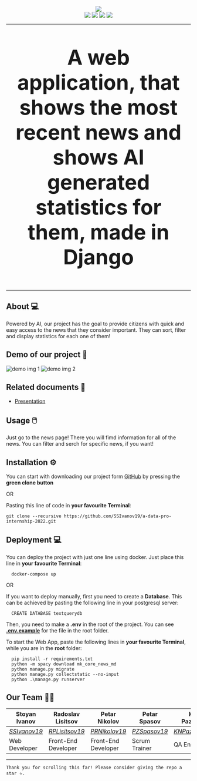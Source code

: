 <div align = "center">
  <img src="https://user-images.githubusercontent.com/63718744/177458019-811db0bb-e8cd-433b-92dc-072b363e23cc.png">
</div>

<div align = "center">
  <img src = "https://img.shields.io/github/languages/count/SSIvanov19/a-data-pro-internship-2022?style=for-the-badge">
  <img src = "https://img.shields.io/github/repo-size/SSIvanov19/a-data-pro-internship-2022?style=for-the-badge">
  <img src = "https://img.shields.io/github/last-commit/SSIvanov19/a-data-pro-internship-2022?style=for-the-badge">
  <img src = "https://img.shields.io/github/languages/top/SSIvanov19/a-data-pro-internship-2022?style=for-the-badge">
</div>

---

<p align = "center" style = "font-size:4em">
  <strong>
    A web application, that shows the most recent news and shows AI generated statistics for them, made in Django  
  </strong>
</p>

---
## About 💻 <a name = "about"></a>
Powered by AI, our project has the goal to provide citizens with quick and easy access to the news that they consider important. They can sort, filter and display statistics for each one of them!

## Demo of our project 🎥 <a name = "demo"></a>
<img src = "" alt = "demo img 1">
<img src = "" alt = "demo img 2">

## Related documents 📄 <a name = "docs"></a>
   + [Presentation]()

## Usage 🖱️ <a name = "usage"></a>
Just go to the news page! There you will fimd information for all of the news. You can filter and serch for specific news, if you want!
  
## Installation ⚙ <a name = "installation"></a>

You can start with downloading our project form [GitHub](https://github.com/SSIvanov19/a-data-pro-internship-2022/archive/refs/heads/master.zip) by pressing the **green clone button**

OR

Pasting this line of code in **your favourite Terminal**:

```
git clone --recursive https://github.com/SSIvanov19/a-data-pro-internship-2022.git
```

## Deployment 💻
You can deploy the project with just one line using docker. Just place this line in **your favourite Terminal**:
```
  docker-compose up
```

OR

If you want to deploy manually, first you need to create a **Database**. This can be achieved by pasting the following line in your postgresql server:
```
  CREATE DATABASE textquerydb
```

Then, you need to make a **.env** in the root of the project. You can see [**.env.example**](https://github.com/SSIvanov19/a-data-pro-internship-2022/blob/master/.env.example) for the file in the root folder.

To start the Web App, paste the following lines in **your favourite Terminal**, while you are in the **root** folder:
```
  pip install -r requirements.txt
  python -m spacy download mk_core_news_md
  python manage.py migrate
  python manage.py collectstatic --no-input
  python .\manage.py runserver
```

## Our Team 👨‍💻 <a name = "team"></a>
Stoyan Ivanov | Radoslav Lisitsov | Petar Nikolov | Petar Spasov | Kaloyan Pazlamachev |
-----------------|------------------|----------------|---------------|-----------------------|
*[SSIvanov19](https://github.com/SSIvanov19)* | *[RPLisitsov19](https://github.com/RPLisitsov19)* | *[PRNikolov19](https://github.com/PRNikolov19)* | *[PZSpasov19](https://github.com/PZSpasov19)* | *[KNPazlamachev19](https://github.com/KNPazlamachev19)* |
Web Developer | Front-End Developer | Front-End Developer | Scrum Trainer | QA Engineer |

---

```
Thank you for scrolling this far! Please consider giving the repo a star ⭐.
```
